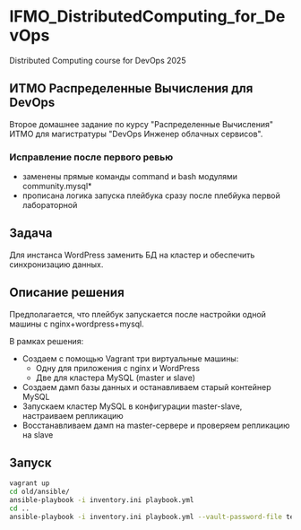 # IFMO_DistributedComputing_for_DevOps
Distributed Computing course for DevOps 2025

## ИТМО Распределенные Вычисления для DevOps

Второе домашнее задание по курсу "Распределенные Вычисления" ИТМО для магистратуры "DevOps Инженер облачных сервисов".

### Исправление после первого ревью
- заменены прямые команды command и bash модулями community.mysql*
- прописана логика запуска плейбука сразу после плебйука первой лабораторной

## Задача
Для инстанса WordPress заменить БД на кластер и обеспечить синхронизацию данных.

## Описание решения
Предполагается, что плейбук запускается после настройки одной машины с nginx+wordpress+mysql.

В рамках решения:
- Создаем с помощью Vagrant три виртуальные машины:
  - Одну для приложения с nginx и WordPress
  - Две для кластера MySQL (master и slave)
- Создаем дамп базы данных и останавливаем старый контейнер MySQL
- Запускаем кластер MySQL в конфигурации master-slave, настраиваем репликацию
- Восстанавливаем дамп на master-сервере и проверяем репликацию на slave

## Запуск 
```bash
vagrant up
cd old/ansible/
ansible-playbook -i inventory.ini playbook.yml
cd ..
ansible-playbook -i inventory.ini playbook.yml --vault-password-file test_vault_pass.txt
